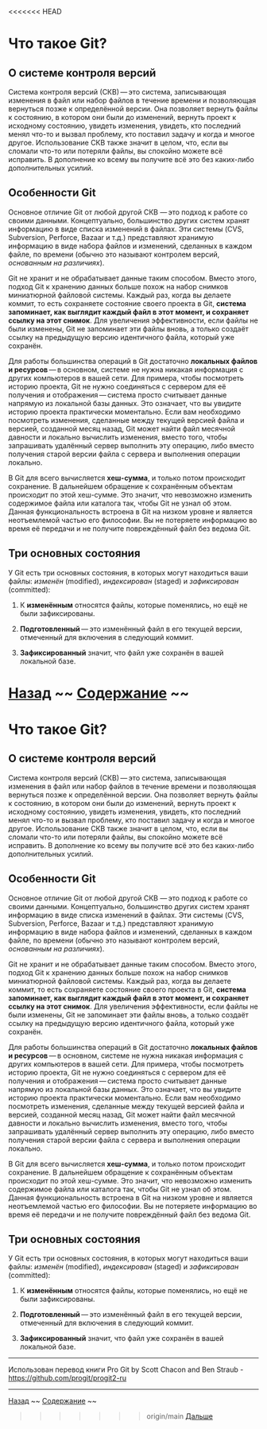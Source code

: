 <<<<<<< HEAD
# Что такое Git?

## О системе контроля версий
Система контроля версий (СКВ) — это система, записывающая изменения в файл или набор файлов в течение времени и позволяющая вернуться позже к определённой версии. Она позволяет вернуть файлы к состоянию, в котором они были до изменений, вернуть проект к исходному состоянию, увидеть изменения, увидеть, кто последний менял что-то и вызвал проблему, кто поставил задачу и когда и многое другое. Использование СКВ также значит в целом, что, если вы сломали что-то или потеряли файлы, вы спокойно можете всё исправить. В дополнение ко всему вы получите всё это без каких-либо дополнительных усилий.

## Особенности Git

Основное отличие Git от любой другой СКВ — это подход к работе со своими данными. Концептуально, большинство других систем хранят информацию в виде списка изменений в файлах. Эти системы (CVS, Subversion, Perforce, Bazaar и т.д.) представляют хранимую информацию в виде набора файлов и изменений, сделанных в каждом файле, по времени (обычно это называют контролем версий, *основанным на различиях*).

Git не хранит и не обрабатывает данные таким способом. Вместо этого, подход Git к хранению данных больше похож на набор снимков миниатюрной файловой системы. Каждый раз, когда вы делаете коммит, то есть сохраняете состояние своего проекта в Git, **система запоминает, как выглядит каждый файл в этот момент, и сохраняет ссылку на этот снимок**. Для увеличения эффективности, если файлы не были изменены, Git не запоминает эти файлы вновь, а только создаёт ссылку на предыдущую версию идентичного файла, который уже сохранён. 

Для работы большинства операций в Git достаточно **локальных файлов и ресурсов** — в основном, системе не нужна никакая информация с других компьютеров в вашей сети. Для примера, чтобы посмотреть историю проекта, Git не нужно соединяться с сервером для её получения и отображения — система просто считывает данные напрямую из локальной базы данных. Это означает, что вы увидите историю проекта практически моментально. Если вам необходимо посмотреть изменения, сделанные между текущей версией файла и версией, созданной месяц назад, Git может найти файл месячной давности и локально вычислить изменения, вместо того, чтобы запрашивать удалённый сервер выполнить эту операцию, либо вместо получения старой версии файла с сервера и выполнения операции локально.

В Git для всего вычисляется **хеш-сумма**, и только потом происходит сохранение. В дальнейшем обращение к сохранённым объектам происходит по этой хеш-сумме. Это значит, что невозможно изменить содержимое файла или каталога так, чтобы Git не узнал об этом. Данная функциональность встроена в Git на низком уровне и является неотъемлемой частью его философии. Вы не потеряете информацию во время её передачи и не получите повреждённый файл без ведома Git.

## Три основных состояния

У Git есть три основных состояния, в которых могут находиться ваши файлы: *изменён* (modified), *индексирован* (staged) и *зафиксирован* (committed):

1. К **изменённым** относятся файлы, которые поменялись, но ещё не были зафиксированы.

2. **Подготовленный** — это изменённый файл в его текущей версии, отмеченный для включения в следующий коммит.

3. **Зафиксированный** значит, что файл уже сохранён в вашей локальной базе.

[Назад](./readme.md) ~~
[Содержание](./readme.md) ~~
=======
# Что такое Git?

## О системе контроля версий
Система контроля версий (СКВ) — это система, записывающая изменения в файл или набор файлов в течение времени и позволяющая вернуться позже к определённой версии. Она позволяет вернуть файлы к состоянию, в котором они были до изменений, вернуть проект к исходному состоянию, увидеть изменения, увидеть, кто последний менял что-то и вызвал проблему, кто поставил задачу и когда и многое другое. Использование СКВ также значит в целом, что, если вы сломали что-то или потеряли файлы, вы спокойно можете всё исправить. В дополнение ко всему вы получите всё это без каких-либо дополнительных усилий.

## Особенности Git

Основное отличие Git от любой другой СКВ — это подход к работе со своими данными. Концептуально, большинство других систем хранят информацию в виде списка изменений в файлах. Эти системы (CVS, Subversion, Perforce, Bazaar и т.д.) представляют хранимую информацию в виде набора файлов и изменений, сделанных в каждом файле, по времени (обычно это называют контролем версий, *основанным на различиях*).

Git не хранит и не обрабатывает данные таким способом. Вместо этого, подход Git к хранению данных больше похож на набор снимков миниатюрной файловой системы. Каждый раз, когда вы делаете коммит, то есть сохраняете состояние своего проекта в Git, **система запоминает, как выглядит каждый файл в этот момент, и сохраняет ссылку на этот снимок**. Для увеличения эффективности, если файлы не были изменены, Git не запоминает эти файлы вновь, а только создаёт ссылку на предыдущую версию идентичного файла, который уже сохранён. 

Для работы большинства операций в Git достаточно **локальных файлов и ресурсов** — в основном, системе не нужна никакая информация с других компьютеров в вашей сети. Для примера, чтобы посмотреть историю проекта, Git не нужно соединяться с сервером для её получения и отображения — система просто считывает данные напрямую из локальной базы данных. Это означает, что вы увидите историю проекта практически моментально. Если вам необходимо посмотреть изменения, сделанные между текущей версией файла и версией, созданной месяц назад, Git может найти файл месячной давности и локально вычислить изменения, вместо того, чтобы запрашивать удалённый сервер выполнить эту операцию, либо вместо получения старой версии файла с сервера и выполнения операции локально.

В Git для всего вычисляется **хеш-сумма**, и только потом происходит сохранение. В дальнейшем обращение к сохранённым объектам происходит по этой хеш-сумме. Это значит, что невозможно изменить содержимое файла или каталога так, чтобы Git не узнал об этом. Данная функциональность встроена в Git на низком уровне и является неотъемлемой частью его философии. Вы не потеряете информацию во время её передачи и не получите повреждённый файл без ведома Git.

## Три основных состояния

У Git есть три основных состояния, в которых могут находиться ваши файлы: *изменён* (modified), *индексирован* (staged) и *зафиксирован* (committed):

1. К **изменённым** относятся файлы, которые поменялись, но ещё не были зафиксированы.

2. **Подготовленный** — это изменённый файл в его текущей версии, отмеченный для включения в следующий коммит.

3. **Зафиксированный** значит, что файл уже сохранён в вашей локальной базе.

***

Использован перевод книги Pro Git by Scott Chacon and Ben Straub - https://github.com/progit/progit2-ru

***

[Назад](./readme.md) ~~
[Содержание](./readme.md) ~~
>>>>>>> origin/main
[Дальше](./02-install.md)